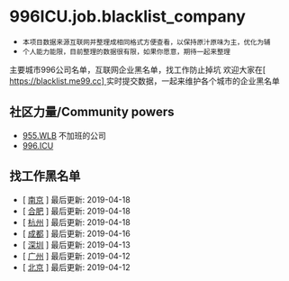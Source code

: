 # 996ICU.job.blacklist_company
- `本项目数据来源互联网并整理成相同格式方便查看，以保持原汁原味为主，优化为辅`
- `个人能力能限，目前整理的数据很有限，如果你愿意，期待一起来整理`

主要城市996公司名单，互联网企业黑名单，找工作防止掉坑
欢迎大家在[ [https://blacklist.me99.cc] ](https://blacklist.me99.cc) 实时提交数据，一起来维护各个城市的企业黑名单

## 社区力量/Community powers 
- [955.WLB](https://github.com/ZuopanYao/955.WLB) 不加班的公司
- [996.ICU](https://github.com/ZuopanYao/996.ICU)

## 找工作黑名单
- [ [南京](https://github.com/it-job-blacklist/996ICU.job.blacklist_company/blob/master/Nanjing.md) ] 最后更新: 2019-04-18
- [ [合肥](https://github.com/it-job-blacklist/996ICU.job.blacklist_company/blob/master/Hefei.md) ] 最后更新: 2019-04-18
- [ [杭州](https://github.com/it-job-blacklist/996ICU.job.blacklist_company/blob/master/Hangzhou.md) ] 最后更新: 2019-04-18
- [ [成都](https://github.com/it-job-blacklist/996ICU.job.blacklist_company/blob/master/Chengdu.md) ] 最后更新: 2019-04-16
- [ [深圳](https://github.com/it-job-blacklist/996ICU.job.blacklist_company/blob/master/Shenzhen.md) ] 最后更新: 2019-04-13
- [ [广州](https://github.com/it-job-blacklist/996ICU.job.blacklist_company/blob/master/Guangzhou.md) ] 最后更新: 2019-04-12
- [ [北京](https://github.com/it-job-blacklist/996ICU.job.blacklist_company/blob/master/Beijing.md) ] 最后更新: 2019-04-12

